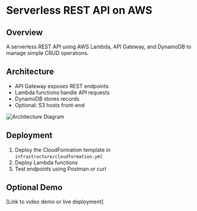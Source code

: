 # Serverless REST API on AWS

## Overview
A serverless REST API using AWS Lambda, API Gateway, and DynamoDB to manage simple CRUD operations.

## Architecture
- API Gateway exposes REST endpoints
- Lambda functions handle API requests
- DynamoDB stores records
- Optional: S3 hosts front-end

![Architecture Diagram](docs/Blankboard.png)

## Deployment
1. Deploy the CloudFormation template in `infrastructure/cloudformation.yml`
2. Deploy Lambda functions
3. Test endpoints using Postman or curl

## Optional Demo
[Link to video demo or live deployment]
